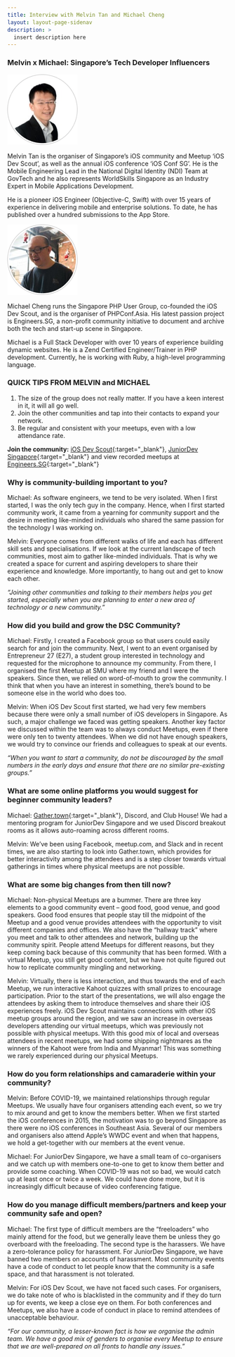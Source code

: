 ```yaml
---
title: Interview with Melvin Tan and Michael Cheng
layout: layout-page-sidenav
description: >
  insert description here
---
```


### Melvin x Michael: Singapore’s Tech Developer Influencers

<div class="card-grid-container grid-25rem">
  <div div class="sgds-card">
    <div class="sgds-card-content">
      <img class="has-text-center is-pulled-left margin" src="/assets/img/building-a-community-interview-melvin-tan.png" alt="Picture of Melvin Tan">
		<div class="has-text-center margin--sm">
	  <p>
	    Melvin Tan is the organiser of Singapore’s iOS community and Meetup ‘iOS Dev Scout’, as well as the annual iOS conference ‘iOS Conf SG’. He is the Mobile Engineering Lead in the National Digital Identity (NDI) Team at GovTech and he also represents WorldSkills Singapore as an Industry Expert in Mobile Applications Development.
	  </p>
	  <p>
		He is a pioneer iOS Engineer (Objective-C, Swift) with over 15 years of experience in delivering mobile and enterprise solutions. To date, he has published over a hundred submissions to the App Store.
	  </p>
		</div>
	</div>
  </div>

  <div div class="sgds-card">
    <div class="sgds-card-content">
      <img class="has-text-center is-pulled-left margin" src="/assets/img/building-a-community-interview-michael-cheng.png" alt="Picture of Michael Cheng">
	  <div class="has-text-center margin--sm">
	  <p>
	    Michael Cheng runs the Singapore PHP User Group, co-founded the iOS Dev Scout, and is the organiser of PHPConf.Asia. His latest passion project is Engineers.SG, a non-profit community initiative to document and archive both the tech and start-up scene in Singapore.
	  </p>
      <p>
    	Michael is a Full Stack Developer with over 10 years of experience building dynamic websites. He is a Zend Certified Engineer/Trainer in PHP development. Currently, he is working with Ruby, a high-level programming language.
      </p>
	  </div>
    </div>

  </div>
</div>

### QUICK TIPS FROM MELVIN and MICHAEL

1. The size of the group does not really matter. If you have a keen interest in it, it will all go well.
2. Join the other communities and tap into their contacts to expand your network.
3. Be regular and consistent with your meetups, even with a low attendance rate.

**Join the community:** [iOS Dev Scout](https://www.meetup.com/Singapore-iOS-Dev-Scout-Meetup/){:target="\_blank"}, [JuniorDev Singapore](https://www.meetup.com/Junior-Developers-Singapore/){:target="\_blank"} and view recorded meetups at [Engineers.SG](https://engineers.sg/){:target="\_blank"}

### Why is community-building important to you?

Michael: As software engineers, we tend to be very isolated. When I first started, I was the only tech guy in the company. Hence, when I first started community work, it came from a yearning for community support and the desire in meeting like-minded individuals who shared the same passion for the technology I was working on.

Melvin: Everyone comes from different walks of life and each has different skill sets and specialisations. If we look at the current landscape of tech communities, most aim to gather like-minded individuals. That is why we created a space for current and aspiring developers to share their experience and knowledge. More importantly, to hang out and get to know each other.

<p class="has-text-center"><i>“Joining other communities and talking to their members helps you get started, especially when you are planning to enter a new area of technology or a new community.”</i></p>

### How did you build and grow the DSC Community?

Michael: Firstly, I created a Facebook group so that users could easily search for and join the community. Next, I went to an event organised by Entrepreneur 27 (E27), a student group interested in technology and requested for the microphone to announce my community. From there, I organised the first Meetup at SMU where my friend and I were the speakers. Since then, we relied on word-of-mouth to grow the community. I think that when you have an interest in something, there’s bound to be someone else in the world who does too.

Melvin: When iOS Dev Scout first started, we had very few members because there were only a small number of iOS developers in Singapore. As such, a major challenge we faced was getting speakers. Another key factor we discussed within the team was to always conduct Meetups, even if there were only ten to twenty attendees. When we did not have enough speakers, we would try to convince our friends and colleagues to speak at our events.

<p class="has-text-center"><i>“When you want to start a community, do not be discouraged by the small numbers in the early days and ensure that there
are no similar pre-existing groups.”</i></p>

### What are some online platforms you would suggest for beginner community leaders?

Michael: [Gather.town](https://gather.town/){:target="\_blank"}, Discord, and Club House! We had a mentoring program for JuniorDev Singapore and we used Discord breakout rooms as it allows auto-roaming across different rooms.

Melvin: We’ve been using Facebook, meetup.com, and Slack and in recent times, we are also starting to look into Gather.town, which provides for better interactivity among the attendees and is a step closer towards virtual gatherings in times where physical meetups are not possible.

### What are some big changes from then till now?

Michael: Non-physical Meetups are a bummer. There are three key elements to a good community event – good food, good venue, and good speakers. Good food ensures that people stay till the midpoint of the Meetup and a good venue provides attendees with the opportunity to visit different companies and offices. We also have the “hallway track” where you meet and talk to other attendees and network, building up the community spirit. People attend Meetups for different reasons, but they keep coming back because of this community that has been formed. With a virtual Meetup, you still get good content, but we have not quite figured out how to replicate community mingling and networking.

Melvin: Virtually, there is less interaction, and thus towards the end of each Meetup, we run interactive Kahoot quizzes with small prizes to encourage participation. Prior to the start of the presentations, we will also engage the attendees by asking them to introduce themselves and share their iOS experiences freely. iOS Dev Scout maintains connections with other iOS meetup groups around the region, and we saw an increase in overseas developers attending our virtual meetups, which was previously not possible with physical meetups. With this good mix of local and overseas attendees in recent meetups, we had some shipping nightmares as the winners of the Kahoot were from India and Myanmar! This was something we rarely experienced during our physical Meetups.

### How do you form relationships and camaraderie within your community?

Melvin: Before COVID-19, we maintained relationships through regular Meetups. We usually have four organisers attending each event, so we try to mix around and get to know the members better. When we first started the iOS conferences in 2015, the motivation was to go beyond Singapore as there were no iOS conferences in Southeast Asia. Several of our members and organisers also attend Apple’s WWDC event and when that happens, we hold a get-together with our members at the event venue.

Michael: For JuniorDev Singapore, we have a small team of co-organisers and we catch up with members one-to-one to get to know them better and provide some coaching. When COVID-19 was not so bad, we would catch up at least once or twice a week. We could have done more, but it is increasingly difficult because of video conferencing fatigue.

### How do you manage difficult members/partners and keep your community safe and open?

Michael: The first type of difficult members are the “freeloaders” who mainly attend for the food, but we generally leave them be unless they go overboard with the freeloading. The second type is the harassers. We have a zero-tolerance policy for harassment. For JuniorDev Singapore, we have banned two members on accounts of harassment. Most community events have a code of conduct to let people know that the community is a safe space, and that harassment is not tolerated.

Melvin: For iOS Dev Scout, we have not faced such cases. For organisers, we do take note of who is blacklisted in the community and if they do turn up for events, we keep a close eye on them. For both conferences and Meetups, we also have a code of conduct in place to remind attendees of unacceptable behaviour.

<p class="has-text-center"><i>“For our community, a lesser-known fact is how we organise the admin team. We have a good mix of genders to organise every Meetup to ensure that we are well-prepared on all fronts to handle any issues.”</i></p>
